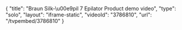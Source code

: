 {
    "title": "Braun Silk-\u00e9pil 7 Epilator Product demo video",
    "type": "solo",
    "layout": "iframe-static",
    "videoId": "3786810",
    "url": "\/tvpembed\/3786810"
}